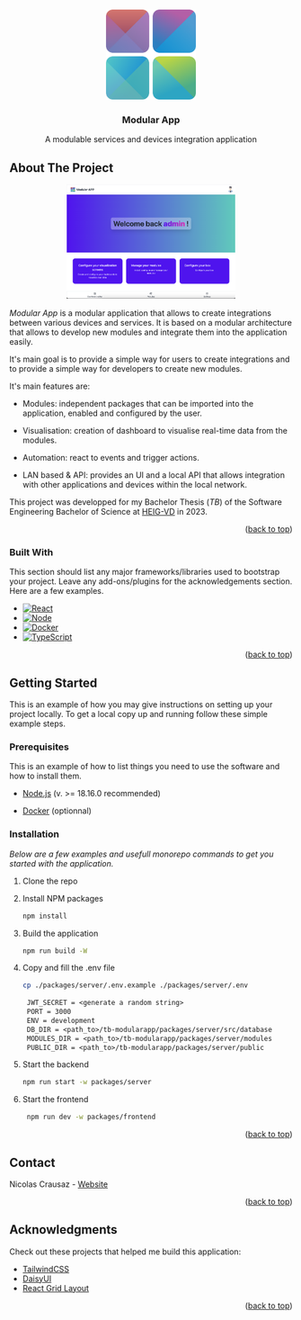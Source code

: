 <a name="readme-top"></a>

<br />
<div align="center">
  <a href="https://github.com/nicrausaz/tb-modularapp">
    <img src="./docs/logo.svg" alt="Logo" width="160" height="160">
  </a>

  <h3 align="center">Modular App</h3>

  <p align="center">
    A modulable services and devices integration application
  </p>

</div>

<!-- ABOUT THE PROJECT -->

## About The Project

<div align="center">
<img src="./docs/assets/readme_home.png" alt="Logo" width="300" />
</div>

_Modular App_ is a modular application that allows to create integrations between various devices and services. It is based on a modular architecture that allows to develop new modules and integrate them into the application easily.

It's main goal is to provide a simple way for users to create integrations and to provide a simple way for developers to create new modules.

It's main features are:

- Modules: independent packages that can be imported into the application, enabled and configured by the user.

- Visualisation: creation of dashboard to visualise real-time data from the modules.

- Automation: react to events and trigger actions.

- LAN based & API: provides an UI and a local API that allows integration with other applications and devices within the local network.

This project was developped for my Bachelor Thesis (_TB_) of the Software Engineering Bachelor of Science at [HEIG-VD](https://heig-vd.ch) in 2023.

<p align="right">(<a href="#readme-top">back to top</a>)</p>

### Built With

This section should list any major frameworks/libraries used to bootstrap your project. Leave any add-ons/plugins for the acknowledgements section. Here are a few examples.

- [![React][React.js]][React-url]
- [![Node][Node]][Node-url]
- [![Docker][Docker]][Docker-url]
- [![TypeScript][TypeScript]][TypeScript-url]

<p align="right">(<a href="#readme-top">back to top</a>)</p>

<!-- GETTING STARTED -->

## Getting Started

This is an example of how you may give instructions on setting up your project locally.
To get a local copy up and running follow these simple example steps.

### Prerequisites

This is an example of how to list things you need to use the software and how to install them.

- [Node.js](https://nodejs.org/) (v. >= 18.16.0 recommended)

- [Docker](https://www.docker.com/) (optionnal)

### Installation

_Below are a few examples and usefull monorepo commands to get you started with the application._

1. Clone the repo

2. Install NPM packages

   ```sh
   npm install
   ```

3. Build the application

   ```sh
   npm run build -W
   ```

4. Copy and fill the .env file

   ```sh
   cp ./packages/server/.env.example ./packages/server/.env
   ```

   ```env
    JWT_SECRET = <generate a random string>
    PORT = 3000
    ENV = development
    DB_DIR = <path_to>/tb-modularapp/packages/server/src/database
    MODULES_DIR = <path_to>/tb-modularapp/packages/server/modules
    PUBLIC_DIR = <path_to>/tb-modularapp/packages/server/public
   ```

5. Start the backend

   ```sh
   npm run start -w packages/server
   ```

6. Start the frontend
   ```sh
    npm run dev -w packages/frontend
   ```

<p align="right">(<a href="#readme-top">back to top</a>)</p>

<!-- CONTACT -->

## Contact

Nicolas Crausaz - [Website](https://crausaz.click/)

<p align="right">(<a href="#readme-top">back to top</a>)</p>

<!-- ACKNOWLEDGMENTS -->

## Acknowledgments

Check out these projects that helped me build this application:

- [TailwindCSS](https://tailwindcss.com/)
- [DaisyUI](https://daisyui.com/)
- [React Grid Layout](https://github.com/react-grid-layout/react-grid-layout)

<p align="right">(<a href="#readme-top">back to top</a>)</p>

[React.js]: https://img.shields.io/badge/React-20232A?style=for-the-badge&logo=react&logoColor=61DAFB
[React-url]: https://reactjs.org/
[Node]: https://img.shields.io/badge/Node.js-43853D?style=for-the-badge&logo=node.js&logoColor=white
[Node-url]: https://nodejs.org/
[Docker]: https://img.shields.io/badge/Docker-003f8c?style=for-the-badge&logo=docker
[Docker-url]: https://www.docker.com/
[TypeScript]: https://img.shields.io/badge/TypeScript-007ACC?style=for-the-badge&logo=typescript&logoColor=white
[TypeScript-url]: https://www.typescriptlang.org/
